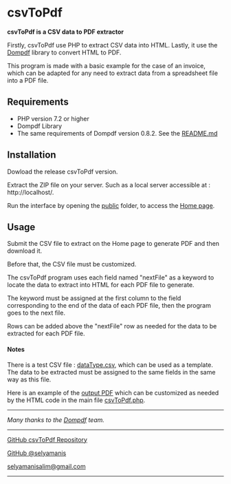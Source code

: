 csvToPdf
========

**csvToPdf is a CSV data to PDF extractor**

Firstly, csvToPdf use PHP to extract CSV data into HTML. Lastly, it use the [Dompdf](https://github.com/dompdf/dompdf/) library to convert HTML to PDF.

This program is made with a basic example for the case of an invoice, which can be adapted for any need to extract data from a spreadsheet file into a PDF file.



## Requirements

 * PHP version 7.2 or higher
 * Dompdf Library
 * The same requirements of Dompdf version 0.8.2. See the [README.md](dompdf/README.md/)

## Installation

Dowload the release csvToPdf version.

Extract the ZIP file on your server. Such as a local server accessible at : http://localhost/.

Run the interface by opening the [public](public/) folder, to access the [Home page](public/index.php/).

## Usage

Submit the CSV file to extract on the Home page to generate PDF and then download it.

Before that, the CSV file must be customized. 

The csvToPdf program uses each field named "nextFile" as a keyword to locate the data to extract into HTML for each PDF file to generate.

The keyword must be assigned at the first column to the field corresponding to the end of the data of each PDF file, then the program goes to the next file.

Rows can be added above the "nextFile" row as needed for the data to be extracted for each PDF file.

#### Notes 

There is a test CSV file : [dataType.csv](public/types/dataType.csv/), which can be used as a template. The data to be extracted must be assigned to the same fields in the same way as this file.

Here is an example of the [output PDF](public/types/output-type/) which can be customized as needed by the HTML code in the main file [csvToPdf.php](csvToPdf.php/).


---

*Many thanks to the [Dompdf](https://github.com/dompdf/dompdf/) team.*

----

[GitHub csvToPdf Repository](https://github.com/selyamanis/csv-to-pdf/)

[GitHub @selyamanis](https://github.com/selyamanis/)

<selyamanisalim@gmail.com>

---
